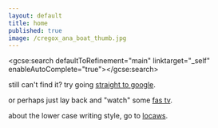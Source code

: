 ```yaml
---
layout: default
title: home
published: true
image: /cregox_ana_boat_thumb.jpg
---
```


<script>
  (function() {
    var cx = '010647840594061099018:ofzvp-qmvj4';
    var gcse = document.createElement('script');
    gcse.type = 'text/javascript';
    gcse.async = true;
    gcse.src = 'https://cse.google.com/cse.js?cx=' + cx;
    var s = document.getElementsByTagName('script')[0];
    s.parentNode.insertBefore(gcse, s);
  })();
</script>
<gcse:search defaultToRefinement="main" linktarget="_self" enableAutoComplete="true"></gcse:search>

still can't find it? try going [straight to google](https://www.google.com/search?q=site:cregox.net+[random]).

or perhaps just lay back and "watch" some [fas tv](/tv).

about the lower case writing style, go to [locaws](https://medium.cregox.net/lower-case-writing-style-905e1d700f41).

<script> (function() {
    window.onhashchange = updateGoogleLinks;
    window.onpopstate = updateGoogleLinks;
    var term = sample([
        'random', 'basiux', 'fuck', 'reason of life', 'trs', 'rfc',
        'imrs', 'password', 'faq', 'brain', 'philosophy', 'help',
        'data', 'backup', 'science', 'skeptic', 'spam', 'magic',
        'ahoxus', 'religion', 'nynphormartisct', 'crazy', 'art',
        'wanderful', 'video', 'film', 'rating', 'scale'
    ]);
    var linksUpdated = [];
    updateGoogleLinks();
    function updateGoogleLinks () {
        var gcseTerm = getHashQueryStringValue('gsc.q');
        if (gcseTerm) term = gcseTerm;
        linksUpdated.forEach(function(original){
            original.item.href = original.href.replace('[random]', term);
        })
        document.querySelectorAll('a[href*="[random]"]').forEach(function(item){
            linksUpdated.push({item: item, href: item.href, term: term});
            item.href = item.href.replace('[random]', term);
        })
    }
    function sample (items) {
        return items[Math.floor(Math.random() * items.length)];
    }
    function getHashQueryStringValue (key) {  
      return decodeURIComponent(window.location.hash.replace(new RegExp("^(?:.*[&\\#]" + encodeURIComponent(key).replace(/[\.\+\*]/g, "\\$&") + "(?:\\=([^&]*))?)?.*$", "i"), "$1"));  
    }
})(); </script>
